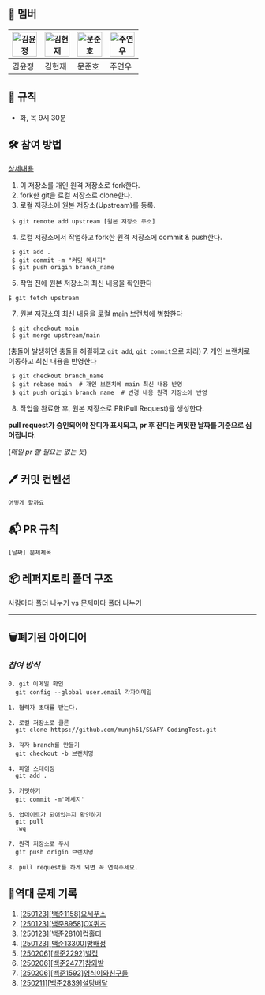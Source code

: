 ## 🐣 **멤버**

|<img src="https://i.namu.wiki/i/1fJgTa4Qb9M3W6oXBw0YJcCSqrgUDEdNc5_R5XhI6uFt-PwQpaNuj4km75sbxsWfEGY3heNBSHT0fFJ2Af2MPbhAzsC4GjR8Oh62-4Cmwujs0zsyo5rvlscbtNAPVOny6JOz6Fl5LgB-haO4e2k4UQ.webp" alt="김윤정" width="50" height="50">|<img src="https://i.namu.wiki/i/O9kShYKXbkq4USe-Bob5wm_wtC2MdkPEK3y24Tu6M9nNVsynrIFHjckMQuL2vgs4wYIUjZwYETlqR4HQOdW0CYFXN7t1ngHlh8WiSVqmKBv_vb4WxBd4-D4Lb50U1qeve-q0lZMsgg1e1cCZM0EPkw.webp" alt="김현재" width="50" height="50">|<img src="https://i.namu.wiki/i/i6ZpdaKiiEf4qzrR_m9NjvBriuvWtFktDjDX-wry76CYBSssaiOpsZRTVXU20K0kDFnnoBqR9SiVkYh_akXYmQ.webp" alt="문준호" width="50" height="50">|<img src="https://i.namu.wiki/i/I77jbxd2_8Sczv5L5fNdOx9sduPWGtSzGLJrgU52iSHMgGFMU7V_96CYmBsZ9psk5yWl12d6c0LNOOWK7h83Ix2UW9gn1PAEL3CY6nKP4DryZZT9i6kZRHonnGq8XuMUKAThp8XfY1XGWC-_kL-wuA.webp" alt="주연우" width="50" height="50">|
|---|---|---|---|
|김윤정|김현재|문준호|주연우|
## 📌 **규칙**
- 화, 목 9시 30분

## 🛠️ **참여 방법**

[상세내용](https://velog.io/@jisubin12/Github-%EC%99%B8%EB%B6%80%EC%A0%80%EC%9E%A5%EC%86%8C-fork-pull-request-%EB%8F%99%EA%B8%B0%ED%99%94-%ED%95%98%EA%B8%B0)

1. 이 저장소를 개인 원격 저장소로 fork한다.
2. fork한 git을 로컬 저장소로 clone한다.
3. 로컬 저장소에 원본 저장소(Upstream)를 등록.
```
 $ git remote add upstream [원본 저장소 주소]
```
4. 로컬 저장소에서 작업하고 fork한 원격 저장소에 commit & push한다.
```
 $ git add .
 $ git commit -m "커밋 메시지"
 $ git push origin branch_name
```
5. 작업 전에 원본 저장소의 최신 내용을 확인한다
```
$ git fetch upstream
```
7. 원본 저장소의 최신 내용을 로컬 main 브랜치에 병합한다
```
 $ git checkout main
 $ git merge upstream/main
```
(충돌이 발생하면 충돌을 해결하고 `git add`, `git commit`으로 처리)
7. 개인 브랜치로 이동하고 최신 내용을 반영한다
```
 $ git checkout branch_name
 $ git rebase main  # 개인 브랜치에 main 최신 내용 반영
 $ git push origin branch_name  # 변경 내용 원격 저장소에 반영
```
8. 작업을 완료한 후, 원본 저장소로 PR(Pull Request)을 생성한다.

**pull request가 승인되어야 잔디가 표시되고, pr 후 잔디는 커밋한 날짜를 기준으로 심어집니다.**

 (*매일 pr 할 필요는 없는 듯*)

## 🖊️ **커밋 컨벤션**
```
어떻게 할까요
```

## 📬 **PR 규칙**

```
[날짜] 문제제목
```

## 📦 **레퍼지토리 폴더 구조**
사람마다 폴더 나누기 vs 문제마다 폴더 나누기



---
## 🗑️폐기된 아이디어
### *참여 방식*
```
0. git 이메일 확인
  git config --global user.email 각자이메일

1. 협력자 초대를 받는다.

2. 로컬 저장소로 클론
  git clone https://github.com/munjh61/SSAFY-CodingTest.git

3. 각자 branch를 만들기
  git checkout -b 브랜치명

4. 파일 스테이징
  git add .

5. 커밋하기
  git commit -m'메세지'

6. 업데이트가 되어있는지 확인하기
  git pull
  :wq

7. 원격 저장소로 푸시
  git push origin 브랜치명

8. pull request를 하게 되면 꼭 연락주세요.

```

## 🚀역대 문제 기록
1. [[250123][백준1158]요세푸스](https://www.acmicpc.net/problem/1158)
2. [[250123][백준8958]OX퀴즈](https://www.acmicpc.net/problem/8958)
3. [[250123][백준2810]컵홀더](https://www.acmicpc.net/problem/2810)
4. [[250123][백준13300]방배정](https://www.acmicpc.net/problem/13300)
5. [[250206][백준2292]벌집](https://www.acmicpc.net/problem/2292)
6. [[250206][백준2477]참외밭](https://www.acmicpc.net/problem/2477)
7. [[250206][백준1592]영식이와친구들](https://www.acmicpc.net/problem/1592)
8. [[250211][백준2839]설탕배달](https://www.acmicpc.net/problem/2839)

